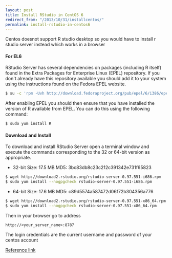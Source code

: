 ```yaml
---
layout: post
title: Install RStudio in CentOS 6
redirect_from: "/2013/10/31/installcentos/"
permalink: install-rstudio-in-centos6
---
```


Centos doesnot support R studio desktop so you would have to install r studio server instead which works in a browser 


#### For EL6


RStudio Server has several dependencies on packages (including R itself) found in the Extra Packages for Enterprise Linux (EPEL) repository. If you don't already have this repository available you should add it to your system using the instructions found on the Fedora EPEL website.

~~~sh
$ su -c 'rpm -Uvh http://download.fedoraproject.org/pub/epel/6/i386/epel-release-6-8.noarch.rpm'
~~~


After enabling EPEL you should then ensure that you have installed the version of R available from EPEL. You can do this using the following command:
 
~~~sh
$ sudo yum install R
~~~
 
 
#### Download and Install
To download and install RStudio Server open a terminal window and execute the commands corresponding to the 32 or 64-bit version as appropriate.
- 32-bit Size: 17.5 MB MD5: 3bc83db8c23c212c391342e731f65823
~~~sh
$ wget http://download2.rstudio.org/rstudio-server-0.97.551-i686.rpm 
$ sudo yum install --nogpgcheck rstudio-server-0.97.551-i686.rpm
~~~

- 64-bit Size: 17.6 MB MD5: c89d5574a587472d06f72b304356a776

~~~sh
$ wget http://download2.rstudio.org/rstudio-server-0.97.551-x86_64.rpm 
$ sudo yum install --nogpgcheck rstudio-server-0.97.551-x86_64.rpm
~~~

Then in your browser go to address
~~~http
http://<your_server_name>:8787
~~~

The login credentials are the current username and password of your centos account 
 

[Reference link](http://www.rstudio.com/ide/download/server)

